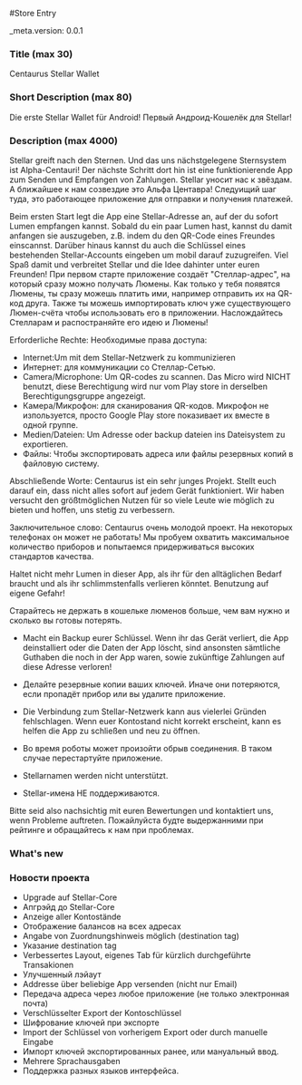 ﻿#Store Entry

_meta.version: 0.0.1

### Title (max 30)

Centaurus Stellar Wallet

### Short Description (max 80)

Die erste Stellar Wallet für Android!
Первый Андроид-Кошелёк для Stellar!

### Description (max 4000)

Stellar greift nach den Sternen. Und das uns nächstgelegene Sternsystem ist Alpha-Centauri! Der nächste Schritt dort hin ist eine funktionierende App zum Senden und Empfangen von Zahlungen.
Stellar уносит нас к звёздам. А ближайшее к нам созвездие это Альфа Центавра! Следуищий шаг туда, это работающее приложение для отправки и получения платежей.


Beim ersten Start legt die App eine Stellar-Adresse an, auf der du sofort Lumen empfangen kannst. Sobald du ein paar Lumen hast, kannst du damit anfangen sie auszugeben, z.B. indem du den QR-Code eines Freundes einscannst. Darüber hinaus kannst du auch die Schlüssel eines bestehenden Stellar-Accounts eingeben um mobil darauf zuzugreifen. Viel Spaß damit und verbreitet Stellar und die Idee dahinter unter euren Freunden!
При первом старте приложение создаёт "Стеллар-адрес", на который сразу можно получать Люмены. Как только у тебя появятся Люмены, ты сразу можешь платить ими, например отправить их на QR-код друга. Также ты можешь импортировать ключ уже существующего Люмен-счёта чтобы использовать его в приложении. Наслождайтесь Стелларам и распостраняйте его идею и Люмены!

Erforderliche Rechte:
Необходимые права доступа:

* Internet:Um mit dem Stellar-Netzwerk zu kommunizieren
* Интернет: для коммуникации со Стеллар-Сетью.
* Camera/Microphone: Um QR-codes zu scannen. Das Micro wird NICHT benutzt, diese Berechtigung wird nur vom Play store in derselben Berechtigungsgruppe angezeigt.
* Камера/Микрофон: для сканирования QR-кодов. Микрофон не изпользуется, просто Google Play store показивает их вместе в одной группе.
* Medien/Dateien: Um Adresse oder backup dateien ins Dateisystem zu exportieren.
* Файлы: Чтобы экспортировать адреса или файлы резервных копий в файловую систему.

Abschließende Worte:
Centaurus ist ein sehr junges Projekt. Stellt euch darauf ein, dass nicht alles sofort auf jedem Gerät funktioniert. Wir haben versucht den größtmöglichen Nutzen für so viele Leute wie möglich zu bieten und hoffen, uns stetig zu verbessern.

Заключительное слово:
Centaurus очень молодой проект. На некоторых телефонах он может не работать! Мы пробуем охватить максимальное количество приборов и попытаемся придерживаться высоких стандартов качества.

Haltet nicht mehr Lumen in dieser App, als ihr für den alltäglichen Bedarf braucht und als ihr schlimmstenfalls verlieren könntet. Benutzung auf eigene Gefahr!

Старайтесь не держать в кошельке люменов больше, чем вам нужно и сколько вы готовы потерять.

* Macht ein Backup eurer Schlüssel. Wenn ihr das Gerät verliert, die App deinstalliert oder die Daten der App löscht, sind ansonsten sämtliche Guthaben die noch in der App waren, sowie zukünftige Zahlungen auf diese Adresse verloren!

* Делайте резервные копии ваших ключей. Иначе они потеряются, если пропадёт прибор или вы удалите приложение.

* Die Verbindung zum Stellar-Netzwerk kann aus vielerlei Gründen fehlschlagen. Wenn euer Kontostand nicht korrekt erscheint, kann es helfen die App zu schließen und neu zu öffnen.

* Во время роботы может произойти обрыв соединения. В таком случае перестартуйте приложение.

* Stellarnamen werden nicht unterstützt.

* Stellar-имена НЕ поддерживаются.

Bitte seid also nachsichtig mit euren Bewertungen und kontaktiert uns, wenn Probleme auftreten.
Пожайлуйста будте выдержанними при рейтинге и обращайтесь к нам при проблемах.

### What's new
### Новости проекта

* Upgrade auf Stellar-Core
* Апгрэйд до Stellar-Core
* Anzeige aller Kontostände
* Отображение балансов на всех адресах
* Angabe von Zuordnungshinweis möglich (destination tag)
* Указание destination tag
* Verbessertes Layout, eigenes Tab für kürzlich durchgeführte Transakionen
* Улучшенный лэйаут
* Addresse über beliebige App versenden (nicht nur Email)
* Передача адреса через любое приложение (не только электронная почта)
* Verschlüsselter Export der Kontoschlüssel
* Шифрование ключей при экспорте
* Import der Schlüssel von vorherigem Export oder durch manuelle Eingabe
* Импорт ключей экспортированных ранее, или мануальный ввод.
* Mehrere Sprachausgaben
* Поддержка разных языков интерфейса.
